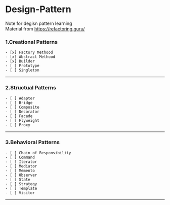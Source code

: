 # Design-Pattern
Note for degisn pattern learning<br>
Material from https://refactoring.guru/

### 1.Creational Patterns

    - [x] Factory Methood
    - [x] Abstract Methood
    - [x] Builder
    - [ ] Prototype
    - [ ] Singleton   

---------------------------

### 2.Structual Patterns
    - [ ] Adapter
    - [ ] Bridge
    - [ ] Composite
    - [ ] Decorator
    - [ ] Facade
    - [ ] Flyweight
    - [ ] Proxy

---------------------------

### 3.Behavioral Patterns
    - [ ] Chain of Responsibility
    - [ ] Command
    - [ ] Iterator
    - [ ] Mediator
    - [ ] Memento
    - [ ] Observer
    - [ ] State
    - [ ] Strategy
    - [ ] Template
    - [ ] Visitor

----------------------------
